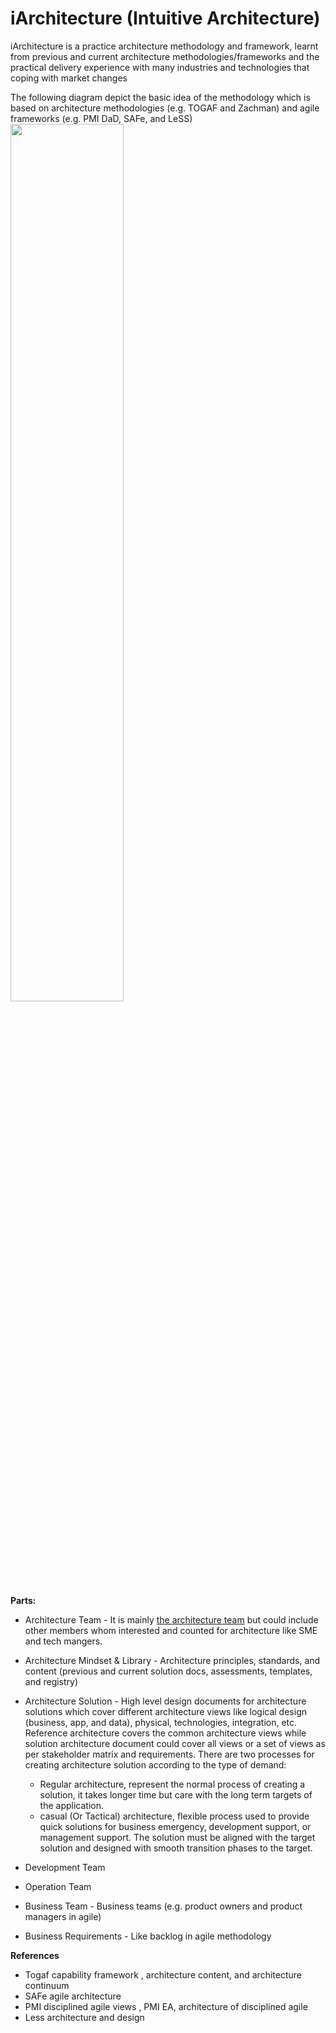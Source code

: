 # iArchitecture (Intuitive Architecture)

iArchitecture is a practice architecture methodology and framework, learnt from previous and current architecture methodologies/frameworks and the practical delivery experience with many industries and technologies that coping with market changes  

The following diagram depict the basic idea of the methodology which is based on architecture methodologies (e.g. TOGAF and Zachman) and agile frameworks (e.g. PMI DaD, SAFe, and LeSS)  
<img src="https://github.com/hisham-elbreky/iArchitecture/blob/6df6bd5d8dbc8f62a5740e6166f7d126531bbc8a/diagrams/iArchitecture%20Framework.png" width="60%"/>

**Parts:**
- Architecture Team - It is mainly [the architecture team](https://github.com/hisham-elbreky/iArchitecture/blob/346a961ac909136828df31a9aac1a95f8a3844a1/architecture-and-architecture-team.md) but could include other members whom interested and counted for architecture like SME and tech mangers.

- Architecture Mindset & Library - Architecture principles, standards, and content (previous and current solution docs, assessments, templates, and registry)   

- Architecture Solution - High level design documents for architecture solutions which cover different architecture views like logical design (business, app, and data), physical, technologies, integration, etc. 
Reference architecture covers the common architecture views while solution architecture document could cover all views or a set of views as per stakeholder matrix and requirements.
There are two processes for creating architecture solution according to the type of demand:
  - Regular architecture, represent the normal process of creating a solution, it takes longer time but care with the long term targets of the application.
  - casual (Or Tactical) architecture, flexible process used to provide quick solutions for business emergency, development support, or management support. The solution must be aligned with the target solution and designed with smooth transition phases to the target.

- Development Team

- Operation Team

- Business Team - Business teams (e.g. product owners and product managers in agile)

- Business Requirements  - Like backlog in agile methodology

**References**
- Togaf capability framework , architecture content, and architecture continuum 
- SAFe agile architecture 
- PMI disciplined agile views , PMI EA, architecture of disciplined agile 
- Less architecture and design 

